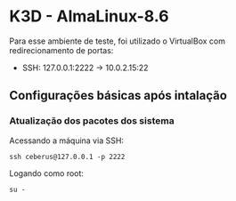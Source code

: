 # K3D - AlmaLinux-8.6
Para esse ambiente de teste, foi utilizado o VirtualBox com redirecionamento de portas:
* SSH: 127.0.0.1:2222 -> 10.0.2.15:22

## Configurações básicas após intalação
### Atualização dos pacotes dos sistema
Acessando a máquina via SSH:

    ssh ceberus@127.0.0.1 -p 2222
    
Logando como root:

    su -

